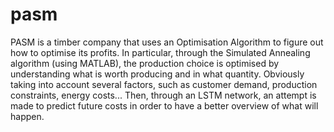 # pasm
PASM is a timber company that uses an Optimisation Algorithm to figure out how to optimise its profits.
In particular, through the Simulated Annealing algorithm (using MATLAB), the production choice is optimised by understanding what is worth producing and in what quantity. Obviously taking into account several factors, such as customer demand, production constraints, energy costs... Then, through an LSTM network, an attempt is made to predict future costs in order to have a better overview of what will happen.
